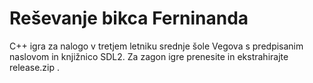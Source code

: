 # Reševanje bikca Ferninanda

C++ igra za nalogo v tretjem letniku srednje šole Vegova s predpisanim naslovom in knjižnico SDL2.
Za zagon igre prenesite in ekstrahirajte release.zip .